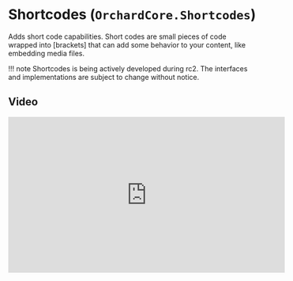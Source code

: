 # Shortcodes (`OrchardCore.Shortcodes`)

Adds short code capabilities. Short codes are small pieces of code wrapped into \[brackets\] that can add some behavior to your content, like embedding media files.

!!! note
    Shortcodes is being actively developed during rc2.
    The interfaces and implementations are subject to change without notice.

## Video

<iframe width="560" height="315" src="https://www.youtube.com/embed/ofPKGsW5Ftg" frameborder="0" allow="accelerometer; autoplay; encrypted-media; gyroscope; picture-in-picture" allowfullscreen></iframe>
